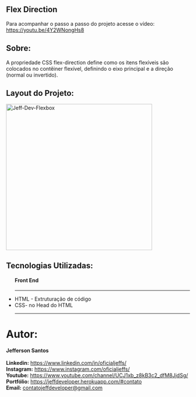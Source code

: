 ## Flex Direction
Para acompanhar o passo a passo do projeto acesse o vídeo: https://youtu.be/4Y2WNongHs8

## Sobre:

<p>A propriedade CSS flex-direction define como os itens flexíveis são colocados no contêiner flexível, definindo o eixo principal e a direção (normal ou invertido).</p>

  ## Layout do Projeto:

  <div>
    <img alt="Jeff-Dev-Flexbox" src="https://media.discordapp.net/attachments/524270584645943296/966336863046627398/unknown.png?width=775&height=436" style= "object-fit:    contain;     width: 400px; height: auto; " >
   
  </div>
  
  ## Tecnologias Utilizadas:
  <ul>
    <h4> Front End</h4>
    <hr>
    <li>HTML - Extruturação de código</li>
    <li>CSS- no Head do HTML</li>
    <hr>
    
  </ul>
  
  # Autor:
  <strong>Jefferson Santos</strong> <br>
  <br>
  <strong>Linkedin:</strong> https://www.linkedin.com/in/oficialjeffs/ <br>
  <strong>Instagram:</strong> https://www.instagram.com/oficialjeffs/ <br>
  <strong>Youtube:</strong> https://www.youtube.com/channel/UCJ1xb_z8kB3c2_dfM8JjdSg/ <br>
  <strong>Portfólio:</strong> https://jeffdeveloper.herokuapp.com/#contato <br>
  <strong>Email:</strong> contatojeffdeveloper@gmail.com
 
 